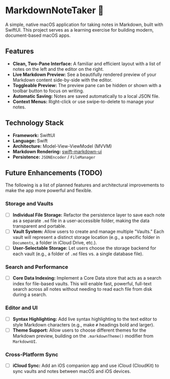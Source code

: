 # MarkdownNoteTaker 📝

A simple, native macOS application for taking notes in Markdown, built with SwiftUI. This project serves as a learning exercise for building modern, document-based macOS apps.

## Features

-   **Clean, Two-Pane Interface:** A familiar and efficient layout with a list of notes on the left and the editor on the right.
-   **Live Markdown Preview:** See a beautifully rendered preview of your Markdown content side-by-side with the editor.
-   **Toggleable Preview:** The preview pane can be hidden or shown with a toolbar button to focus on writing.
-   **Automatic Saving:** Notes are saved automatically to a local JSON file.
-   **Context Menus:** Right-click or use swipe-to-delete to manage your notes.

## Technology Stack

-   **Framework:** SwiftUI
-   **Language:** Swift
-   **Architecture:** Model-View-ViewModel (MVVM)
-   **Markdown Rendering:** [swift-markdown-ui](https://github.com/gonzalezreal/swift-markdown-ui)
-   **Persistence:** `JSONEncoder` / `FileManager`

## Future Enhancements (TODO)

The following is a list of planned features and architectural improvements to make the app more powerful and flexible.

### Storage and Vaults

-   [ ] **Individual File Storage:** Refactor the persistence layer to save each note as a separate `.md` file in a user-accessible folder, making the data transparent and portable.
-   [ ] **Vault System:** Allow users to create and manage multiple "Vaults." Each vault will represent a distinct storage location (e.g., a specific folder in `Documents`, a folder in iCloud Drive, etc.).
-   [ ] **User-Selectable Storage:** Let users choose the storage backend for each vault (e.g., a folder of `.md` files vs. a single database file).

### Search and Performance

-   [ ] **Core Data Indexing:** Implement a Core Data store that acts as a search index for file-based vaults. This will enable fast, powerful, full-text search across all notes without needing to read each file from disk during a search.

### Editor and UI

-   [ ] **Syntax Highlighting:** Add live syntax highlighting to the text editor to style Markdown characters (e.g., make `#` headings bold and larger).
-   [ ] **Theme Support:** Allow users to choose different themes for the Markdown preview, building on the `.markdownTheme()` modifier from `MarkdownUI`.

### Cross-Platform Sync

-   [ ] **iCloud Sync:** Add an iOS companion app and use iCloud (CloudKit) to sync vaults and notes between macOS and iOS devices.
